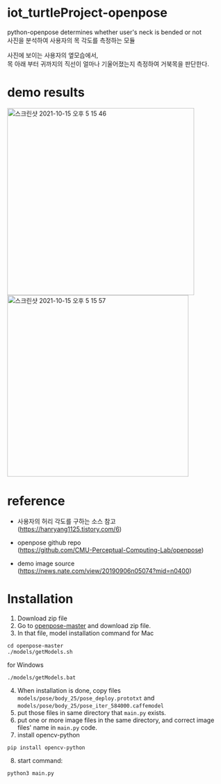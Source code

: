 # iot_turtleProject-openpose

python-openpose determines whether user's neck is bended or not <br>
사진을 분석하여 사용자의 목 각도를 측정하는 모듈

사진에 보이는 사용자의 옆모습에서, <br>
목 아래 부터 귀까지의 직선이 얼마나 기울어졌는지 측정하여 거북목을 판단한다.

# demo results

<img width="430" alt="스크린샷 2021-10-15 오후 5 15 46" src="https://user-images.githubusercontent.com/43146778/137455138-262b8f69-9dbb-4a9e-b55e-4a5a8253be7c.png">
<img width="417" alt="스크린샷 2021-10-15 오후 5 15 57" src="https://user-images.githubusercontent.com/43146778/137455321-eb217f09-5bca-428d-9a87-be60c0e2efac.png">

# reference

- 사용자의 허리 각도를 구하는 소스 참고 <br>
  (https://hanryang1125.tistory.com/6)

- openpose github repo <br>
  (https://github.com/CMU-Perceptual-Computing-Lab/openpose)

- demo image source <br>
  (https://news.nate.com/view/20190906n05074?mid=n0400)

# Installation

1. Download zip file
2. Go to [openpose-master](https://github.com/CMU-Perceptual-Computing-Lab/openpose) and download zip file.
3. In that file, model installation command
   for Mac

```
cd openpose-master
./models/getModels.sh
```

for Windows

```
./models/getModels.bat
```

4. When installation is done, copy files `models/pose/body_25/pose_deploy.prototxt` and `models/pose/body_25/pose_iter_584000.caffemodel`
5. put those files in same directory that `main.py` exists.
6. put one or more image files in the same directory, and correct image files' name in `main.py` code.
7. install opencv-python

```
pip install opencv-python
```

8. start command:

```
python3 main.py
```
